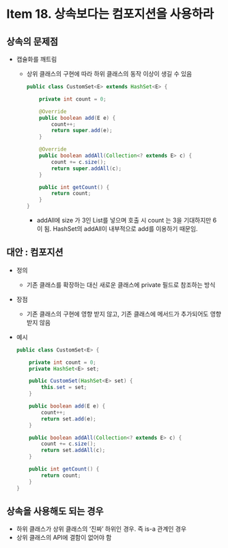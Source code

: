 # Item 18. 상속보다는 컴포지션을 사용하라

## 상속의 문제점

- 캡슐화를 깨트림
    - 상위 클래스의 구현에 따라 하위 클래스의 동작 이상이 생길 수 있음
        
        ```java
        public class CustomSet<E> extends HashSet<E> {
        
            private int count = 0;
        
            @Override
            public boolean add(E e) {
                count++;
                return super.add(e);
            }
        
            @Override
            public boolean addAll(Collection<? extends E> c) {
                count += c.size();
                return super.addAll(c);
            }
        
            public int getCount() {
                return count;
            }
        }
        ```
        
        - addAll에 size 가 3인 List를 넣으며 호출 시 count 는 3을 기대하지만 6이 됨. HashSet의 addAll이 내부적으로 add를 이용하기 때문임.

## 대안 : 컴포지션

- 정의
    - 기존 클래스를 확장하는 대신 새로운 클래스에 private 필드로 참조하는 방식
- 장점
    - 기존 클래스의 구현에 영향 받지 않고, 기존 클래스에 메서드가 추가되어도 영향 받지 않음
- 예시
    
    ```java
    public class CustomSet<E> {
    
        private int count = 0;
        private HashSet<E> set;

        public CustomSet(HashSet<E> set) {
            this.set = set;
        }
    
        public boolean add(E e) {
            count++;
            return set.add(e);
        }
    
        public boolean addAll(Collection<? extends E> c) {
            count += c.size();
            return set.addAll(c);
        }
    
        public int getCount() {
            return count;
        }
    }
    ```
    

## 상속을 사용해도 되는 경우

- 하위 클래스가 상위 클래스의 ‘진짜’ 하위인 경우. 즉 is-a 관계인 경우
- 상위 클래스의 API에 결함이 없어야 함

